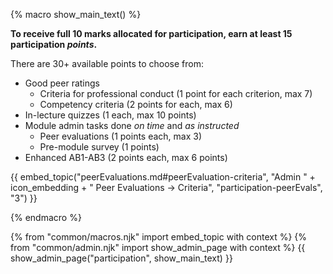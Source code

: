{% macro show_main_text() %}
<div id="main">

**To receive full 10 marks allocated for participation, earn at least 15 participation _points_.**

There are 30+ available points to choose from:

* <tooltip content="No `Below Average`/`Poor` ratings">Good peer ratings</tooltip>
  * Criteria for professional conduct (1 point for each criterion, max 7)
  * Competency criteria (2 points for each, max 6)
* In-lecture quizzes (1 each, max 10 points)
* Module admin tasks done _on time_ and _as instructed_
  * Peer evaluations (1 points each, max 3)
  * Pre-module survey (1 points)
* Enhanced AB1-AB3 (2 points each, max 6 points)


{{ embed_topic("peerEvaluations.md#peerEvaluation-criteria", "Admin " + icon_embedding + " Peer Evaluations → Criteria", "participation-peerEvals", "3") }}

</div>
{% endmacro %}

{% from "common/macros.njk" import embed_topic with context %}
{% from "common/admin.njk" import show_admin_page with context %}
{{ show_admin_page("participation", show_main_text) }}
